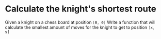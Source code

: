 # Calculate the knight's shortest route

Given a knight on a chess board at position `[0, 0]`
Write a function that will calculate the smallest amount of moves for the knight to get to position `[x, y]`
